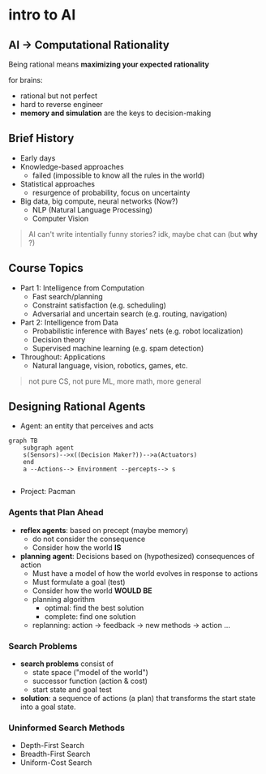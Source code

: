 # intro to AI

## AI -> Computational Rationality

Being rational means **maximizing your expected rationality**

for brains:

- rational but not perfect
- hard to reverse engineer
- **memory and simulation** are the keys to decision-making

## Brief History

- Early days
- Knowledge-based approaches
  - failed (impossible to know all the rules in the world)
- Statistical approaches
  - resurgence of probability, focus on uncertainty
- Big data, big compute, neural networks (Now?)
  - NLP (Natural Language Processing)
  - Computer Vision

> AI can't write intentially funny stories? idk, maybe chat can (but **why** ?)

## Course Topics

- Part 1: Intelligence from Computation
  - Fast search/planning
  - Constraint satisfaction (e.g. scheduling)
  - Adversarial and uncertain search (e.g. routing, navigation)
- Part 2: Intelligence from Data
  - Probabilistic inference with Bayes’ nets (e.g. robot localization)
  - Decision theory
  - Supervised machine learning (e.g. spam detection)
- Throughout: Applications
  - Natural language, vision, robotics, games, etc.

> not pure CS, not pure ML, more math, more general

## Designing Rational Agents

- Agent: an entity that perceives and acts

```mermaid
graph TB
    subgraph agent
    s(Sensors)-->x((Decision Maker?))-->a(Actuators)
    end
    a --Actions--> Environment --percepts--> s


```

- Project: Pacman

### Agents that Plan Ahead

- **reflex agents**: based on precept (maybe memory)
  - do not consider the consequence
  - Consider how the world **IS**
- **planning agent**: Decisions based on (hypothesized) consequences of action
  - Must have a model of how the world evolves in response to actions
  - Must formulate a goal (test)
  - Consider how the world **WOULD BE**
  - planning algorithm
    - optimal: find the best solution
    - complete: find one solution
  - replanning: action -> feedback -> new methods -> action ...

### Search Problems

- **search problems** consist of
  - state space ("model of the world")
  - successor function (action & cost)
  - start state and goal test
- **solution**: a sequence of actions (a plan) that transforms the start state into a goal state.

### Uninformed Search Methods

- Depth-First Search
- Breadth-First Search
- Uniform-Cost Search
